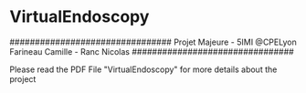 # VirtualEndoscopy


################################
Projet Majeure - 5IMI @CPELyon
Farineau Camille - Ranc Nicolas
################################

Please read the PDF File "VirtualEndoscopy" for more details about the project